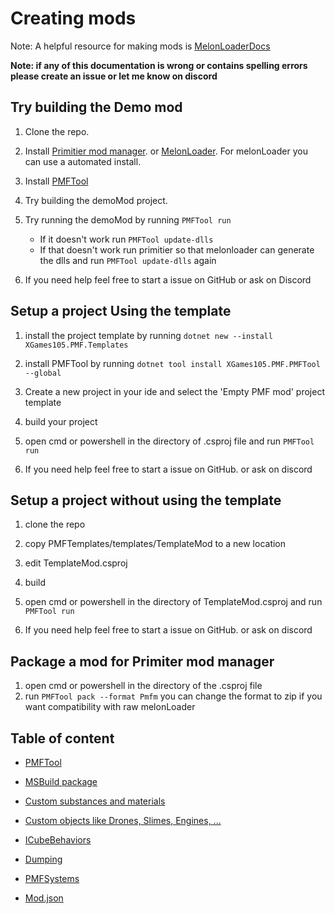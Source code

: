 # Creating mods
Note: A helpful resource for making mods is [MelonLoaderDocs](https://melonwiki.xyz/#/)

**Note: if any of this documentation is wrong or contains spelling errors please create an issue or let me know on discord**


## Try building the Demo mod
1) Clone the repo.

2) Install [Primitier mod manager](https://github.com/Xgames123/PrimitierModManager/releases). or [MelonLoader](https://github.com/LavaGang/MelonLoader). For melonLoader you can use a automated install.

3) Install [PMFTool](./PMFTool/InstallPMFTool.md)

4) Try building the demoMod project.

5) Try running the demoMod by running ```PMFTool run```
    - If it doesn't work run ```PMFTool update-dlls```
    - If that doesn't work run primitier so that melonloader can generate the dlls and run ```PMFTool update-dlls``` again

6) If you need help feel free to start a issue on GitHub or ask on Discord


## Setup a project Using the template
1) install the project template by running ```dotnet new --install XGames105.PMF.Templates```

2) install PMFTool by running ```dotnet tool install XGames105.PMF.PMFTool --global```

2) Create a new project in your ide and select the 'Empty PMF mod' project template
3) build your project
4) open cmd or powershell in the directory of .csproj file and run ```PMFTool run```

5) If you need help feel free to start a issue on GitHub. or ask on discord

## Setup a project without using the template
1) clone the repo
2) copy PMFTemplates/templates/TemplateMod to a new location
3) edit TemplateMod.csproj
4) build
5) open cmd or powershell in the directory of TemplateMod.csproj and run ```PMFTool run```

6) If you need help feel free to start a issue on GitHub. or ask on discord


## Package a mod for Primiter mod manager
1) open cmd or powershell in the directory of the .csproj file
2) run ```PMFTool pack --format Pmfm``` you can change the format to zip if you want compatibility with raw melonLoader


## Table of content

* [PMFTool](./PMFTool/PMFTool.md)

* [MSBuild package](./PMF.Msbuild.md)

* [Custom substances and materials](./CustomSubstancesAndMaterials.md)

* [Custom objects like Drones, Slimes, Engines, ...](./CreatingCustomObjects.md)

* [ICubeBehaviors](./ICubeBehaviors.md)

* [Dumping](./Dumping.md)

* [PMFSystems](./PMFSystems.md)

* [Mod.json](./Mod.json.md)